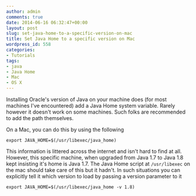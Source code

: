 ```yaml
---
author: admin
comments: true
date: 2014-06-16 06:32:47+00:00
layout: post
slug: set-java-home-to-a-specific-version-on-mac
title: Set Java Home to a specific version on Mac
wordpress_id: 558
categories:
- Tutorials
tags:
- java
- Java Home
- Mac
- OS X
---
```


Installing Oracle's version of Java on your machine does (for most machines I've encountered) add a Java Home system variable. Rarely however it doesn't work on some machines. Such folks are recommended to add the path themselves.

On a Mac, you can do this by using the following

    
    export JAVA_HOME=$(/usr/libexec/java_home)


This information is littered across the internet and isn't hard to find at all. However, this specific machine, when upgraded from Java 1.7 to Java 1.8 kept insisting it's home is Java 1.7. The Java Home script at `/usr/libexec` on the mac should take care of this but it hadn't. In such situations you can explicitly tell it which version to load by passing a version parameter to it

    
    export JAVA_HOME=$(/usr/libexec/java_home -v 1.8)
